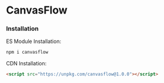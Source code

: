 # CanvasFlow

### Installation

ES Module Installation:
```js
npm i canvasflow
```

CDN Installation:
```html
<script src="https://unpkg.com/canvasflow@1.0.0"></script>
```
